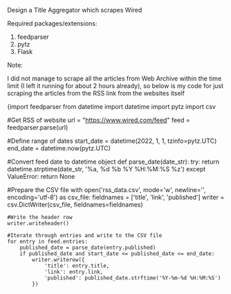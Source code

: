 Design a Title Aggregator which scrapes Wired 

Required packages/extensions:
1. feedparser
2. pytz
3. Flask

Note:

I did not manage to scrape all the articles from Web Archive within the time limit
(I left it running for about 2 hours already), so below is my code for just scraping the articles from the RSS link from the websites itself

{import feedparser
from datetime import datetime
import pytz
import csv

#Get RSS of website
url = "https://www.wired.com/feed"
feed = feedparser.parse(url)

#Define range of dates
start_date = datetime(2022, 1, 1, tzinfo=pytz.UTC)
end_date = datetime.now(pytz.UTC)

#Convert feed date to datetime object
def parse_date(date_str):
    try:
        return datetime.strptime(date_str, '%a, %d %b %Y %H:%M:%S %z')
    except ValueError:
        return None

#Prepare the CSV file
with open('rss_data.csv', mode='w', newline='', encoding='utf-8') as csv_file:
    fieldnames = ['title', 'link', 'published']
    writer = csv.DictWriter(csv_file, fieldnames=fieldnames)
    
    #Write the header row
    writer.writeheader()
    
    #Iterate through entries and write to the CSV file
    for entry in feed.entries:
        published_date = parse_date(entry.published)
        if published_date and start_date <= published_date <= end_date:
            writer.writerow({
                'title': entry.title,
                'link': entry.link,
                'published': published_date.strftime('%Y-%m-%d %H:%M:%S')
            })
